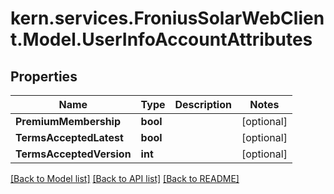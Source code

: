 # kern.services.FroniusSolarWebClient.Model.UserInfoAccountAttributes

## Properties

Name | Type | Description | Notes
------------ | ------------- | ------------- | -------------
**PremiumMembership** | **bool** |  | [optional] 
**TermsAcceptedLatest** | **bool** |  | [optional] 
**TermsAcceptedVersion** | **int** |  | [optional] 

[[Back to Model list]](../README.md#documentation-for-models) [[Back to API list]](../README.md#documentation-for-api-endpoints) [[Back to README]](../README.md)


